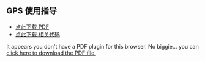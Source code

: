 ## GPS 使用指导
* <a href="zh-cn/sbs/gps/gps.pdf" target="_blank">点此下载 PDF</a>
* <a href="zh-cn/sbs/gps/code.py" target="_blank">点此下载 相关代码</a>


<object data="zh-cn/sbs/gps/gps.pdf" type="application/pdf" style="min-height:100vh;width:100%">
    <p>It appears you don't have a PDF plugin for this browser.
    No biggie... you can <a href="zh-cn/sbs/gps/gps.pdf">click here to download the PDF file.</a></p>
</object>
